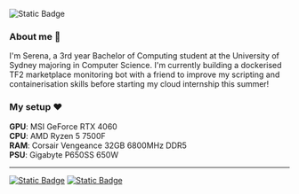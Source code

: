 ![Static Badge](https://github-readme-stats.vercel.app/api/top-langs/?username=szynl&theme=graywhite&show_icons=true&hide_border=false&layout=compact)

### About me 👋
I'm Serena, a 3rd year Bachelor of Computing student at the University of Sydney majoring in Computer Science. I'm currently building a dockerised TF2 marketplace monitoring bot with a friend to improve my scripting and containerisation skills before starting my cloud internship this summer!   

### My setup ❤️
**GPU**: MSI GeForce RTX 4060  
**CPU**: AMD Ryzen 5 7500F  
**RAM**: Corsair Vengeance 32GB 6800MHz DDR5  
**PSU**: Gigabyte P650SS 650W  

---
[![Static Badge](https://img.shields.io/badge/LinkedIn-black)](https://www.linkedin.com/in/serenazhuoyanli/)
[![Static Badge](https://img.shields.io/badge/Email-black)](mailto:lizhuoyanserena@gmail.com)
